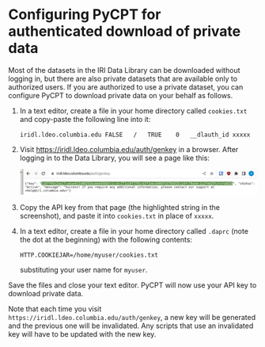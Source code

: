 # Configuring PyCPT for authenticated download of private data

Most of the datasets in the IRI Data Library can be downloaded without logging in, but there are also private datasets that are available only to authorized users.
If you are authorized to use a private dataset, you can configure PyCPT to download private data on your behalf as follows.

1. In a text editor, create a file in your home directory called `cookies.txt` and copy-paste the following line into it:
    ```
    iridl.ldeo.columbia.edu	FALSE	/	TRUE	0	__dlauth_id	xxxxx
    ```
1. Visit https://iridl.ldeo.columbia.edu/auth/genkey in a browser. After logging in to the Data Library, you will see a page like this:

    ![genkey screenshot](genkey-screenshot.png)

1. Copy the API key from that page (the highlighted string in the screenshot), and paste it into `cookies.txt` in place of `xxxxx`.
1. In a text editor, create a file in your home directory called `.daprc` (note the dot at the beginning) with the following contents:
    ```
    HTTP.COOKIEJAR=/home/myuser/cookies.txt
    ```
    substituting your user name for `myuser`.

 Save the files and close your text editor. PyCPT will now use your API key to download private data.

 Note that each time you visit `https://iridl.ldeo.columbia.edu/auth/genkey`, a new key will be generated and the previous one will be invalidated. Any scripts that use an invalidated key will have to be updated with the new key.
